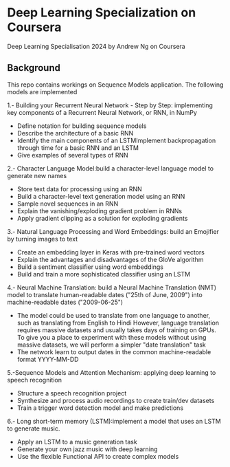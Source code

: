 # Deep Learning Specialization on Coursera
Deep Learning Specialisation 2024 by Andrew Ng on Coursera

## Background
This repo contains workings on Sequence Models application. The following models are implemented

1.- Building your Recurrent Neural Network - Step by Step: implementing key components of a Recurrent Neural Network, or RNN, in NumPy
- Define notation for building sequence models
- Describe the architecture of a basic RNN
- Identify the main components of an LSTMImplement backpropagation through time for a basic RNN and an LSTM
- Give examples of several types of RNN

2.- Character Language Model:build a character-level language model to generate new names
- Store text data for processing using an RNN
- Build a character-level text generation model using an RNN
- Sample novel sequences in an RNN
- Explain the vanishing/exploding gradient problem in RNNs
- Apply gradient clipping as a solution for exploding gradients

3.- Natural Language Processing and Word Embeddings: build an Emojifier by turning images to text
- Create an embedding layer in Keras with pre-trained word vectors
- Explain the advantages and disadvantages of the GloVe algorithm
- Build a sentiment classifier using word embeddings
- Build and train a more sophisticated classifier using an LSTM

4.- Neural Machine Translation: build a Neural Machine Translation (NMT) model to translate human-readable dates ("25th of June, 2009") into machine-readable dates ("2009-06-25")
- The model could be used to translate from one language to another, such as translating from English to Hindi
However, language translation requires massive datasets and usually takes days of training on GPUs. To give you a place to experiment with these models without using massive datasets, we will perform a simpler "date translation" task
- The network learn to output dates in the common machine-readable format YYYY-MM-DD

5.-Sequence Models and Attention Mechanism: applying deep learning to speech recognition
- Structure a speech recognition project
- Synthesize and process audio recordings to create train/dev datasets
- Train a trigger word detection model and make predictions

6.- Long short-term memory (LSTM):implement a model that uses an LSTM to generate music.
- Apply an LSTM to a music generation task
- Generate your own jazz music with deep learning
- Use the flexible Functional API to create complex models


